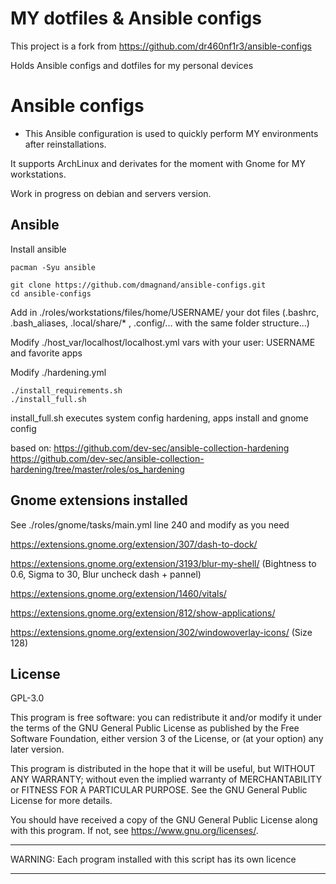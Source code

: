 # MY dotfiles & Ansible configs
This project is a fork from https://github.com/dr460nf1r3/ansible-configs

Holds Ansible configs and dotfiles for my personal devices

# Ansible configs

- This Ansible configuration is used to quickly perform MY environments after reinstallations. 

It supports ArchLinux and derivates for the moment with Gnome for MY workstations.

Work in progress on debian and servers version.


## Ansible


Install ansible
```
pacman -Syu ansible

git clone https://github.com/dmagnand/ansible-configs.git
cd ansible-configs

```

Add in ./roles/workstations/files/home/USERNAME/ your dot files (.bashrc, .bash_aliases, .local/share/* , .config/... with the same folder structure...)

Modify ./host_var/localhost/localhost.yml vars with your user: USERNAME and favorite apps 

Modify ./hardening.yml 

```
./install_requirements.sh
./install_full.sh
```

install_full.sh executes system config hardening, apps install and gnome config

based on:
https://github.com/dev-sec/ansible-collection-hardening
https://github.com/dev-sec/ansible-collection-hardening/tree/master/roles/os_hardening


## Gnome extensions installed 

See ./roles/gnome/tasks/main.yml line 240 and modify as you need

https://extensions.gnome.org/extension/307/dash-to-dock/

https://extensions.gnome.org/extension/3193/blur-my-shell/  (Bightness to 0.6, Sigma to 30, Blur uncheck dash + pannel)

https://extensions.gnome.org/extension/1460/vitals/

https://extensions.gnome.org/extension/812/show-applications/

https://extensions.gnome.org/extension/302/windowoverlay-icons/ (Size 128)


## License

GPL-3.0

This program is free software: you can redistribute it and/or modify it under the terms of the GNU General Public License as published by the Free Software Foundation, either version 3 of the License, or (at your option) any later version.

This program is distributed in the hope that it will be useful, but WITHOUT ANY WARRANTY; without even the implied warranty of MERCHANTABILITY or FITNESS FOR A PARTICULAR PURPOSE. See the GNU General Public License for more details.

You should have received a copy of the GNU General Public License along with this program. If not, see <https://www.gnu.org/licenses/>.

***
WARNING: Each program installed with this script has its own licence
***